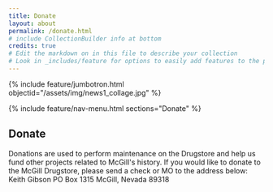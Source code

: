 ```yaml
---
title: Donate
layout: about
permalink: /donate.html
# include CollectionBuilder info at bottom
credits: true
# Edit the markdown on in this file to describe your collection
# Look in _includes/feature for options to easily add features to the page
---
```

{% include feature/jumbotron.html objectid="/assets/img/news1_collage.jpg" %}

{% include feature/nav-menu.html sections="Donate" %}

## Donate
Donations are used to perform maintenance on the Drugstore and help us fund other projects related to McGill's history. If you would like to donate to the McGill Drugstore, please send a check or MO to the address below:
Keith Gibson
PO Box 1315
McGill, Nevada 89318
